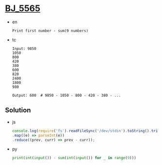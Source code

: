 # [BJ_5565](https://acmicpc.net/problem/5565)

* en

  ```en
  Print first number - sum(9 numbers)
  ```

* tc

  ```tc
  Input: 9850
  1050
  800
  420
  380
  600
  820
  2400
  1800
  980

  Output: 600  # 9850 - 1050 - 800 - 420 - 380 - ...
  ```

## Solution

* js

  ```js
  console.log(require('fs').readFileSync('/dev/stdin').toString().trim().split('\n')
  .map((e) => parseInt(e))
  .reduce((prev, curr) => prev - curr));
  ```

* py

  ```py
  print(int(input()) - sum(int(input()) for _ in range(9)))
  ```
